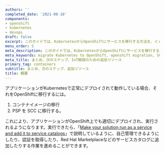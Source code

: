 ```yaml
---
authors: ''
completed_date: '2021-08-10'
components:
- openshift
- kubernetes
- devops
draft: false
excerpt: このガイドでは、KubernetesからOpenShiftにサービスを移行する方法を、イメージやセキュリティポリシーを変更してOpenShiftの標準に準拠する方法を中心に説明しています。
menu_order: 5
meta_description: このガイドでは、KubernetesからOpenShiftにサービスを移行する方法を、イメージやセキュリティポリシーを変更してOpenShiftの標準に準拠する方法を中心に説明しています。
meta_keywords: migrate Kubernetes to OpenShift, openshift migration, SCCs
meta_title: まとめ、次のステップ、IoT開発のための追加リソース
primary_tag: containers
subtitle: まとめ、次のステップ、追加リソース
title: 概要
---
```


アプリケーションがKubernetesで正常にデプロイされて動作している場合、それをOpenShiftに移行するには。
1. コンテナイメージの移行
1. PSP を SCC に移行する。

これにより、アプリケーションがOpenShift上でも適切にデプロイされ、実行されるようになります。実行できたら、「[Make your solution run as a service and add it to service catalogs](https://developer.ibm.com/articles/a-guide-to-turning-your-solution-into-a-service-on-kubernetes-and-adding-it-to-service-catalogs/)」で説明しているように、自己管理できるようにしたり、認証を取得したり、Red Hat Marketplaceなどのサービスカタログに追加したりする作業を進めることができます。